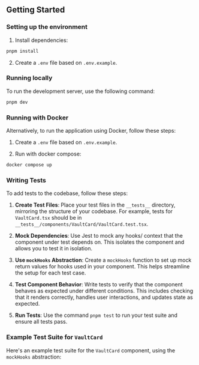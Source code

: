 ## Getting Started

### Setting up the environment

1. Install dependencies:

```bash
pnpm install
```

2. Create a `.env` file based on `.env.example`.

### Running locally

To run the development server, use the following command:

```bash
pnpm dev
```

### Running with Docker

Alternatively, to run the application using Docker, follow these steps:

1. Create a `.env` file based on `.env.example`.

2. Run with docker compose:

```bash
docker compose up
```

### Writing Tests

To add tests to the codebase, follow these steps:

1. **Create Test Files**: Place your test files in the `__tests__` directory, mirroring the structure of your codebase. For example, tests for `VaultCard.tsx` should be in `__tests__/components/VaultCard/VaultCard.test.tsx`.

2. **Mock Dependencies**: Use Jest to mock any hooks/ context that the component under test depends on. This isolates the component and allows you to test it in isolation.

3. **Use `mockHooks` Abstraction**: Create a `mockHooks` function to set up mock return values for hooks used in your component. This helps streamline the setup for each test case.

4. **Test Component Behavior**: Write tests to verify that the component behaves as expected under different conditions. This includes checking that it renders correctly, handles user interactions, and updates state as expected.

5. **Run Tests**: Use the command `pnpm test` to run your test suite and ensure all tests pass.

### Example Test Suite for `VaultCard`

Here's an example test suite for the `VaultCard` component, using the `mockHooks` abstraction:
